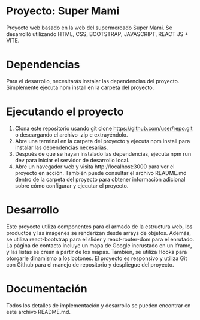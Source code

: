 # Proyecto: Super Mami
Proyecto web basado en la web del supermercado Super Mami. Se desarrolló utilizando HTML, CSS, BOOTSTRAP, JAVASCRIPT, REACT JS + VITE.
# Dependencias
Para el desarrollo, necesitarás instalar las dependencias del proyecto. Simplemente ejecuta npm install en la carpeta del proyecto.
# Ejecutando el proyecto
1. Clona este repositorio usando git clone https://github.com/user/repo.git o descargando el archivo .zip e extrayéndolo.
2. Abre una terminal en la carpeta del proyecto y ejecuta npm install para instalar las dependencias necesarias.
3. Después de que se hayan instalado las dependencias, ejecuta npm run dev para iniciar el servidor de desarrollo local.
4. Abre un navegador web y visita http://localhost:3000 para ver el proyecto en acción.
También puede consultar el archivo README.md dentro de la carpeta del proyecto para obtener información adicional sobre cómo configurar y ejecutar el proyecto.
# Desarrollo
Este proyecto utiliza componentes para el armado de la estructura web, los productos y las imágenes se renderizan desde arrays de objetos. Además, se utiliza react-bootstrap para el slider y react-router-dom para el enrutado. La página de contacto incluye un mapa de Google incrustado en un iframe, y las listas se crean a partir de los mapas. También, se utiliza Hooks para otorgarle dinamismo a los botones. El proyecto es responsivo y utiliza Git con Github para el manejo de repositorio y despliegue del proyecto.
# Documentación
Todos los detalles de implementación y desarrollo se pueden encontrar en este archivo README.md.
